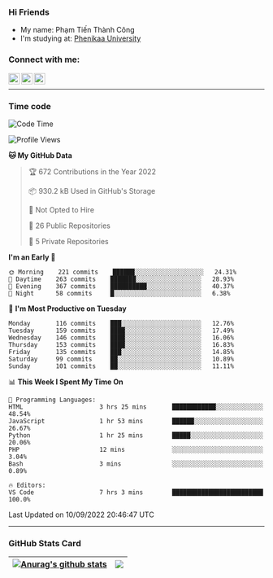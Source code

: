 ### Hi Friends

- My name: Phạm Tiến Thành Công
- I'm studying at: [Phenikaa University]


### Connect with me:
[<img align="left" alt="PhamTienThanhCong | Facebook" width="22px" src="https://upload.wikimedia.org/wikipedia/commons/thumb/1/16/Facebook-icon-1.png/640px-Facebook-icon-1.png" />][facebook]
[<img align="left" alt="PhamTienThanhCong | Zalo" width="22px" src="https://www.anphatpc.com.vn/template/anphat_2020v2/images/icon-zalo.jpg" />][zalo]
[<img align="left" alt="PhamTienThanhCong | LinkedIn" width="22px" src="https://cdn3.iconfinder.com/data/icons/inficons/512/linkedin.png" />][linkedin]

<br />

---

### Time code

<!--START_SECTION:waka-->
![Code Time](http://img.shields.io/badge/Code%20Time-547%20hrs%207%20mins-blue)

![Profile Views](http://img.shields.io/badge/Profile%20Views-0-blue)

**🐱 My GitHub Data** 

> 🏆 672 Contributions in the Year 2022
 > 
> 📦 930.2 kB Used in GitHub's Storage 
 > 
> 🚫 Not Opted to Hire
 > 
> 📜 26 Public Repositories 
 > 
> 🔑 5 Private Repositories  
 > 
**I'm an Early 🐤** 

```text
🌞 Morning    221 commits    ██████░░░░░░░░░░░░░░░░░░░   24.31% 
🌆 Daytime    263 commits    ███████░░░░░░░░░░░░░░░░░░   28.93% 
🌃 Evening    367 commits    ██████████░░░░░░░░░░░░░░░   40.37% 
🌙 Night      58 commits     █░░░░░░░░░░░░░░░░░░░░░░░░   6.38%

```
📅 **I'm Most Productive on Tuesday** 

```text
Monday       116 commits    ███░░░░░░░░░░░░░░░░░░░░░░   12.76% 
Tuesday      159 commits    ████░░░░░░░░░░░░░░░░░░░░░   17.49% 
Wednesday    146 commits    ████░░░░░░░░░░░░░░░░░░░░░   16.06% 
Thursday     153 commits    ████░░░░░░░░░░░░░░░░░░░░░   16.83% 
Friday       135 commits    ███░░░░░░░░░░░░░░░░░░░░░░   14.85% 
Saturday     99 commits     ██░░░░░░░░░░░░░░░░░░░░░░░   10.89% 
Sunday       101 commits    ██░░░░░░░░░░░░░░░░░░░░░░░   11.11%

```


📊 **This Week I Spent My Time On** 

```text
💬 Programming Languages: 
HTML                     3 hrs 25 mins       ████████████░░░░░░░░░░░░░   48.54% 
JavaScript               1 hr 53 mins        ██████░░░░░░░░░░░░░░░░░░░   26.67% 
Python                   1 hr 25 mins        █████░░░░░░░░░░░░░░░░░░░░   20.06% 
PHP                      12 mins             ░░░░░░░░░░░░░░░░░░░░░░░░░   3.04% 
Bash                     3 mins              ░░░░░░░░░░░░░░░░░░░░░░░░░   0.89%

🔥 Editors: 
VS Code                  7 hrs 3 mins        █████████████████████████   100.0%

```


 Last Updated on 10/09/2022 20:46:47 UTC
<!--END_SECTION:waka-->

---

### GitHub Stats Card

| <a href="https://github.com/phamtienthanhcong"><img align="center" src="https://github-readme-stats.vercel.app/api?username=PhamTienThanhCong&show_icons=true&include_all_commits=true&theme=buefy&hide_border=true&theme=ocean_dark" alt="Anurag's github stats" /></a> | <a href="https://github.com/phamtienthanhcong"><img align="center" src="https://github-readme-stats.vercel.app/api/top-langs/?username=PhamTienThanhCong&layout=compact&theme=buefy&hide_border=true&theme=ocean_dark" /></a> |
| ------------- | ------------- |

[Phenikaa University]: https://phenikaa-uni.edu.vn/vi
[facebook]: https://www.facebook.com/phamtienthanhcong
[linkedin]: https://linkedin.com/in/phamtienthanhcong
[zalo]: https://zalo.me/0396396332
[tiktok]: https://www.tiktok.com/@phamtienthanhcong
[web]: https://github.com/PhamTienThanhCong/web_dev
[min project]: https://github.com/PhamTienThanhCong/Project-Of-Web
[c and cpp]: https://github.com/PhamTienThanhCong/Code_C_and_Cpro
[python]: https://github.com/PhamTienThanhCong/Python_beginer
